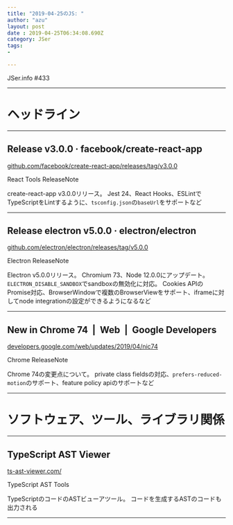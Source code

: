 ```yaml
---
title: "2019-04-25のJS: "
author: "azu"
layout: post
date : 2019-04-25T06:34:08.690Z
category: JSer
tags:
-

---
```


JSer.info #433

----

<h1 class="site-genre">ヘッドライン</h1>

----

## Release v3.0.0 · facebook/create-react-app
[github.com/facebook/create-react-app/releases/tag/v3.0.0](https://github.com/facebook/create-react-app/releases/tag/v3.0.0 "Release v3.0.0 · facebook/create-react-app")
<p class="jser-tags jser-tag-icon"><span class="jser-tag">React</span> <span class="jser-tag">Tools</span> <span class="jser-tag">ReleaseNote</span></p>

create-react-app v3.0.0リリース。
Jest 24、React Hooks、ESLintでTypeScriptをLintするように、`tsconfig.json`の`baseUrl`をサポートなど


----

## Release electron v5.0.0 · electron/electron
[github.com/electron/electron/releases/tag/v5.0.0](https://github.com/electron/electron/releases/tag/v5.0.0 "Release electron v5.0.0 · electron/electron")
<p class="jser-tags jser-tag-icon"><span class="jser-tag">Electron</span> <span class="jser-tag">ReleaseNote</span></p>

Electron v5.0.0リリース。
Chromium 73、Node 12.0.0にアップデート。
`ELECTRON_DISABLE_SANDBOX`でsandboxの無効化に対応。
Cookies APIのPromise対応、BrowserWindowで複数のBrowserViewをサポート、iframeに対してnode integrationの設定ができるようになるなど


----

## New in Chrome 74  |  Web  |  Google Developers
[developers.google.com/web/updates/2019/04/nic74](https://developers.google.com/web/updates/2019/04/nic74 "New in Chrome 74  |  Web  |  Google Developers")
<p class="jser-tags jser-tag-icon"><span class="jser-tag">Chrome</span> <span class="jser-tag">ReleaseNote</span></p>

Chrome 74の変更点について。
private class fieldsの対応、`prefers-reduced-motion`のサポート、feature policy apiのサポートなど


----
<h1 class="site-genre">ソフトウェア、ツール、ライブラリ関係</h1>

----

## TypeScript AST Viewer
[ts-ast-viewer.com/](https://ts-ast-viewer.com/ "TypeScript AST Viewer")
<p class="jser-tags jser-tag-icon"><span class="jser-tag">TypeScript</span> <span class="jser-tag">AST</span> <span class="jser-tag">Tools</span></p>

TypeScriptのコードのASTビューアツール。
コードを生成するASTのコードも出力される


----
